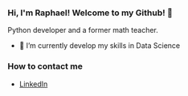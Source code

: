 ### Hi, I'm Raphael! Welcome to my Github! 👋

Python developer and a former math teacher.

- 🌱 I’m currently develop my skills in Data Science


### How to contact me
- [LinkedIn](https://www.linkedin.com/in/raphael-lossec/)

